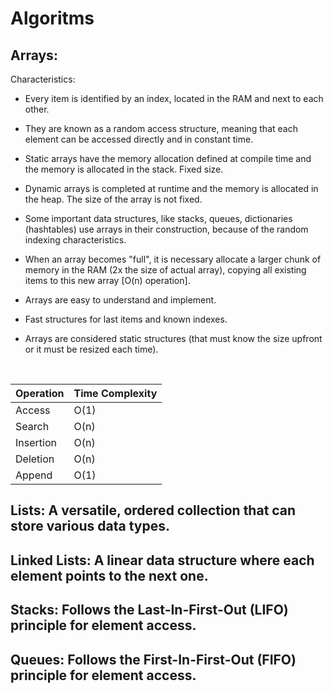 # Algoritms

## Arrays:

Characteristics:

- Every item is identified by an index, located in the RAM and next to each other.

- They are known as a random access structure, meaning that each element can be accessed directly and in constant time.

- Static arrays have the memory allocation defined at compile time and the memory is allocated in the stack. Fixed size.

- Dynamic arrays is completed at runtime and the memory is allocated in the heap. The size of the array is not fixed.
 
- Some important data structures, like stacks, queues, dictionaries (hashtables) use arrays in their construction, because of the random indexing characteristics.

- When an array becomes "full", it is necessary allocate a larger chunk of memory in the RAM (2x the size of actual array), copying all existing items to this new array [O(n) operation].

- Arrays are easy to understand and implement.

- Fast structures for last items and known indexes.

- Arrays are considered static structures (that must know the size upfront or it must be resized each time).

<p>&nbsp;</p>


<center>

|Operation                          | Time Complexity                         |
|-------------------------------|-----------------------------|
|Access            				  |O(1)	     |
|Search            				  |O(n)	     |
|Insertion        				  |O(n)	     |
|Deletion         				  |O(n)	     |
|Append            				  |O(1)	     |

</center>

## Lists: A versatile, ordered collection that can store various data types.

## Linked Lists: A linear data structure where each element points to the next one.

## Stacks: Follows the Last-In-First-Out (LIFO) principle for element access.

## Queues: Follows the First-In-First-Out (FIFO) principle for element access.

